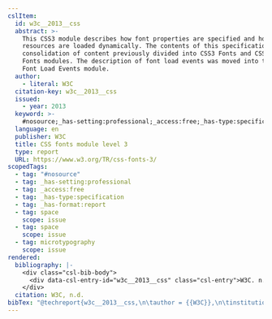 ```yaml
---
cslItem:
  id: w3c__2013__css
  abstract: >-
    This CSS3 module describes how font properties are specified and how font
    resources are loaded dynamically. The contents of this specification are a
    consolidation of content previously divided into CSS3 Fonts and CSS3 Web
    Fonts modules. The description of font load events was moved into the CSS3
    Font Load Events module.
  author:
    - literal: W3C
  citation-key: w3c__2013__css
  issued:
    - year: 2013
  keyword: >-
    #nosource;_has-setting:professional;_access:free;_has-type:specification;_has-format:report;collection::space::space::microtypography
  language: en
  publisher: W3C
  title: CSS fonts module level 3
  type: report
  URL: https://www.w3.org/TR/css-fonts-3/
scopedTags:
  - tag: "#nosource"
  - tag: _has-setting:professional
  - tag: _access:free
  - tag: _has-type:specification
  - tag: _has-format:report
  - tag: space
    scope: issue
  - tag: space
    scope: issue
  - tag: microtypography
    scope: issue
rendered:
  bibliography: |-
    <div class="csl-bib-body">
      <div data-csl-entry-id="w3c__2013__css" class="csl-entry">W3C. n.d.. <i>CSS fonts module level 3</i>. W3C. https://www.w3.org/TR/css-fonts-3/</div>
    </div>
  citation: W3C, n.d.
bibTex: "@techreport{w3c__2013__css,\n\tauthor = {{W3C}},\n\tinstitution = {W3C},\n\ttitle = {CSS fonts module level 3},\n}\n\n"
---
```

